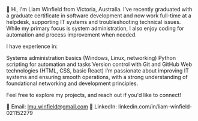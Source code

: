 👋 Hi, I'm Liam Winfield from Victoria, Australia. I’ve recently graduated with a graduate certificate in software development and now work full-time at a helpdesk, supporting IT systems and troubleshooting technical issues. While my primary focus is system administration, I also enjoy coding for automation and process improvement when needed.

I have experience in:

Systems administration basics (Windows, Linux, networking)
Python scripting for automation and tasks
Version control with Git and GitHub
Web technologies (HTML, CSS, basic React)
I’m passionate about improving IT systems and ensuring smooth operations, with a strong understanding of foundational networking and development principles.

Feel free to explore my projects, and reach out if you'd like to connect!

📧 Email: lmu.winfield@gmail.com
🔗 LinkedIn: linkedin.com/in/liam-winfield-021152279
